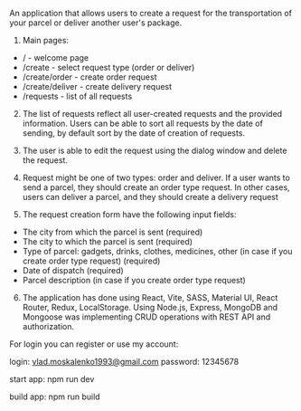 An application that allows users to create a request for the transportation of your parcel or
deliver another user's package.

1. Main pages:

- / - welcome page
- /create - select request type (order or deliver)
- /create/order - create order request
- /create/deliver - create delivery request
- /requests - list of all requests

2. The list of requests reflect all user-created requests and the provided information. Users can be
   able to sort all requests by the date of sending, by default sort by the date of creation of
   requests.

3. The user is able to edit the request using the dialog window and delete the request.

4. Request might be one of two types: order and deliver. If a user wants to send a parcel, they
   should create an order type request. In other cases, users can deliver a parcel, and they should
   create a delivery request

5. The request creation form have the following input fields:

- The city from which the parcel is sent (required)
- The city to which the parcel is sent (required)
- Type of parcel: gadgets, drinks, clothes, medicines, other (in case if you create order type
  request) (required)
- Date of dispatch (required)
- Parcel description (in case if you create order type request)

6. The application has done using React, Vite, SASS, Material UI, React Router, Redux, LocalStorage.
   Using Node.js, Express, MongoDB and Mongoose was implementing CRUD operations with REST API and
   authorization.

For login you can register or use my account:

login: vlad.moskalenko1993@gmail.com password: 12345678

start app: npm run dev

build app: npm run build

